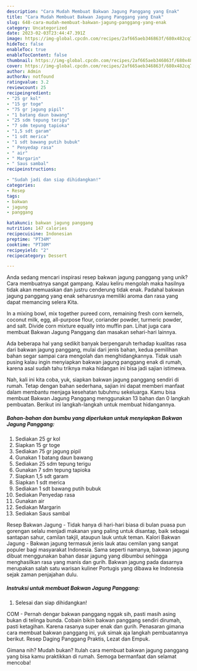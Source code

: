 ```yaml
---
description: "Cara Mudah Membuat Bakwan Jagung Panggang yang Enak"
title: "Cara Mudah Membuat Bakwan Jagung Panggang yang Enak"
slug: 648-cara-mudah-membuat-bakwan-jagung-panggang-yang-enak
category: Uncategorized
date: 2023-02-03T23:44:47.391Z
image: https://img-global.cpcdn.com/recipes/2af665aeb346863f/680x482cq70/bakwan-jagung-panggang-foto-resep-utama.jpg
hideToc: false
enableToc: true
enableTocContent: false
thumbnail: https://img-global.cpcdn.com/recipes/2af665aeb346863f/680x482cq70/bakwan-jagung-panggang-foto-resep-utama.jpg
cover: https://img-global.cpcdn.com/recipes/2af665aeb346863f/680x482cq70/bakwan-jagung-panggang-foto-resep-utama.jpg
author: Admin
authorAv: notfound
ratingvalue: 3.2
reviewcount: 25
recipeingredient:
- "25 gr kol"
- "15 gr toge"
- "75 gr jagung pipil"
- "1 batang daun bawang"
- "25 sdm tepung terigu"
- "7 sdm tepung tapioka"
- "1,5 sdt garam"
- "1 sdt merica"
- "1 sdt bawang putih bubuk"
- " Penyedap rasa"
- " air"
- " Margarin"
- " Saus sambal"
recipeinstructions:

- "Sudah jadi dan siap dihidangkan!"
categories:
- Resep
tags:
- bakwan
- jagung
- panggang

katakunci: bakwan jagung panggang 
nutrition: 147 calories
recipecuisine: Indonesian
preptime: "PT34M"
cooktime: "PT30M"
recipeyield: "2"
recipecategory: Dessert

---
```





Anda sedang mencari inspirasi resep bakwan jagung panggang yang unik? Cara membuatnya sangat gampang. Kalau keliru mengolah maka hasilnya tidak akan memuaskan dan justru cenderung tidak enak. Padahal bakwan jagung panggang yang enak seharusnya memiliki aroma dan rasa yang dapat memancing selera Kita.





In a mixing bowl, mix together pureed corn, remaining fresh corn kernels, coconut milk, egg, all-purpose flour, coriander powder, turmeric powder, and salt. Divide corn mixture equally into muffin pan. Lihat juga cara membuat Bakwan Jagung Panggang dan masakan sehari-hari lainnya.

Ada beberapa hal yang sedikit banyak berpengaruh terhadap kualitas rasa dari bakwan jagung panggang, mulai dari jenis bahan, kedua pemilihan bahan segar sampai cara mengolah dan menghidangkannya. Tidak usah pusing kalau ingin menyiapkan bakwan jagung panggang enak di rumah, karena asal sudah tahu triknya maka hidangan ini bisa jadi sajian istimewa.






Nah, kali ini kita coba, yuk, siapkan bakwan jagung panggang sendiri di rumah. Tetap dengan bahan sederhana, sajian ini dapat memberi manfaat dalam membantu menjaga kesehatan tubuhmu sekeluarga. Kamu bisa membuat Bakwan Jagung Panggang menggunakan 13 bahan dan 0 langkah pembuatan. Berikut ini langkah-langkah untuk membuat hidangannya.

<!--inarticleads1-->

##### Bahan-bahan dan bumbu yang diperlukan untuk menyiapkan Bakwan Jagung Panggang:

1. Sediakan 25 gr kol
1. Siapkan 15 gr toge
1. Sediakan 75 gr jagung pipil
1. Gunakan 1 batang daun bawang
1. Sediakan 25 sdm tepung terigu
1. Gunakan 7 sdm tepung tapioka
1. Siapkan 1,5 sdt garam
1. Siapkan 1 sdt merica
1. Sediakan 1 sdt bawang putih bubuk
1. Sediakan  Penyedap rasa
1. Gunakan  air
1. Sediakan  Margarin
1. Sediakan  Saus sambal


Resep Bakwan Jagung - Tidak hanya di hari-hari biasa di bulan puasa pun gorengan selalu menjadi makanan yang paling untuk disantap, baik sebagai santapan sahur, camilan takjil, ataupun lauk untuk teman. Kalori Bakwan Jagung - Bakwan jagung termasuk jenis lauk atau cemilan yang sangat populer bagi masyarakat Indonesia. Sama seperti namanya, bakwan jagung dibuat menggunakan bahan dasar jagung yang dibumbui sehingga menghasilkan rasa yang manis dan gurih. Bakwan jagung pada dasarnya merupakan salah satu warisan kuliner Portugis yang dibawa ke Indonesia sejak zaman penjajahan dulu. 

<!--inarticleads2-->

##### Instruksi untuk membuat Bakwan Jagung Panggang:


1. Selesai dan siap dihidangkan!

COM - Pernah dengar bakwan panggang nggak sih, pasti masih asing bukan di telinga bunda. Cobain bikin bakwan panggang sendiri dirumah, pasti ketagihan. Karena rasanya super enak dan gurih. Penasaran gimana cara membuat bakwan panggang ini, yuk simak aja langkah pembuatannya berikut. Resep Daging Panggang Praktis, Lezat dan Empuk. 

Gimana nih? Mudah bukan? Itulah cara membuat bakwan jagung panggang yang bisa kamu praktikkan di rumah. Semoga bermanfaat dan selamat mencoba!
